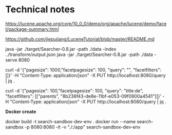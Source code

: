 
# Technical notes


https://lucene.apache.org/core/10_0_0/demo/org/apache/lucene/demo/facet/package-summary.html

https://github.com/jiepujiang/LuceneTutorial/blob/master/README.md

java -jar ./target/Searcher-0.8.jar -path ./data -index ../transform/output.json
java -jar ./target/Searcher-0.8.jar -path ./data -serve 8080

curl -d '{"pagesize": 1000,"facetpagesize": 100, "query": "", "facetfilters": []}' -H "Content-Type: application/json" -X PUT http://localhost:8080/query | jq .


curl -d '{"pagesize": 100,"facetpagesize": 100, "query": "title:de", "facetfilters": [["parents", "8b238f43-de8e-11bf-e053-09f0900a4541"]]}' -H "Content-Type: application/json" -X PUT http://localhost:8080/query | jq .
	
**Docker create**

docker build -t search-sandbox-dev-env .
docker run --name search-sandbox -p 8080:8080 -it -v "./:/app" search-sandbox-dev-env
	
